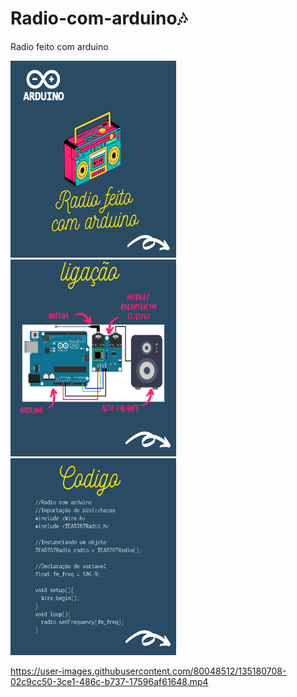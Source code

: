 # Radio-com-arduino🎶
Radio feito com arduino 

<img src="https://github.com/joaoryan/Radio-com-arduino/blob/main/1.png" width="265px" height="315px" /><img src="https://github.com/joaoryan/Radio-com-arduino/blob/main/2.png" width="265px" height="315px"/><img src="https://github.com/joaoryan/Radio-com-arduino/blob/main/3.png" width="265px" height="315px"/>

https://user-images.githubusercontent.com/80048512/135180708-02c9cc50-3ce1-486c-b737-17596af61648.mp4
